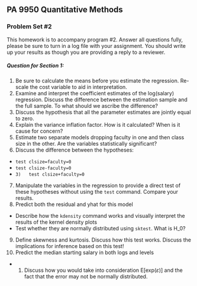 ## PA 9950 Quantitative Methods

### Problem Set \#2

This homework is to accompany program \#2. Answer all questions fully, please be sure to turn in a log file with your assignment. You should write up your results as though you are providing a reply to a reviewer.

##### Question for Section 1:
1. Be sure to calculate the means before you estimate the regression. Re-scale the cost variable to aid in interpretation.
2. Examine and interpret the coefficient estimates of the log(salary) regression. Discuss the difference between the estimation sample and the full sample. To what should we ascribe the difference?
3. Discuss the hypothesis that all the parameter estimates are jointly equal to zero.
4. Explain the variance inflation factor. How is it calculated?  When is it cause for concern?
5. Estimate two separate models dropping faculty in one and then class size in the other. Are the variables statistically significant?
6. Discuss the difference between the hypotheses:
  * ```test clsize=faculty=0```
  * ```test clsize-faculty=0```
  * ```3)	test clsize+faculty=0```
7. Manipulate the variables in the regression to provide a direct test of these hypotheses without using the ```test``` command. Compare your results.
8. Predict both the residual and yhat for this model
  * Describe how the ```kdensity``` command works and visually interpret the results of the kernel density plots
  * Test whether they are normally distributed using ```sktest```. What is H_0?
9. Define skewness and kurtosis. Discuss how this test works. Discuss the implications for inference based on this test!
10. Predict the median starting salary in both logs and levels
  * 1)	Discuss how you would take into consideration E[exp($\varepsilon$)] and the fact that the error may not be normally distributed.
